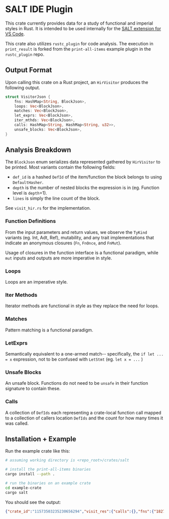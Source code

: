 # SALT IDE Plugin

This crate currently provides data for a study of functional and imperial styles in Rust. It is intended to be used internally for the [SALT extension for VS Code](https://marketplace.visualstudio.com/items?itemName=Kale-Lab.salt).

This crate also utilizes `rustc_plugin` for code analysis. The execution in `print_result` is forked from the `print-all-items` example plugin in the `rustc_plugin` repo.

## Output Format

Upon calling this crate on a Rust project, an `HirVisitor` produces the following output.

```rust
struct VisitorJson {
    fns: HashMap<String, BlockJson>,
    loops: Vec<BlockJson>,
    matches: Vec<BlockJson>,
    let_exprs: Vec<BlockJson>,
    iter_mthds: Vec<BlockJson>,
    calls: HashMap<String, HashMap<String, u32>>,
    unsafe_blocks: Vec<BlockJson>,
}
```

## Analysis Breakdown

The `BlockJson` enum serializes data represented gathered by `HirVisitor` to be printed. Most variants contain the following fields:

- `def_id` is a hashed `DefId` of the item/function the block belongs to using `DefaultHasher`.
- `depth` is the number of nested blocks the expression is in (eg. Function level is `depth`=1).
- `lines` is simply the line count of the block.

See `visit_hir.rs` for the implementation.

### Function Definitions

From the input parameters and return values, we observe the `TyKind` variants (eg. Int, Adt, Ref), mutability, and any trait implementations that indicate an anonymous closures (`Fn`, `FnOnce`, and `FnMut`).

Usage of closures in the function interface is a functional paradigm, while `mut` inputs and outputs are more imperative in style.

### Loops

Loops are an imperative style.

### Iter Methods

Iterator methods are functional in style as they replace the need for loops.

### Matches

Pattern matching is a functional paradigm.

### LetExprs

Semantically equivalent to a one-armed match-- specifically, the `if let ... = x` expression, not to be confused with `LetStmt` (eg. `let x = ...` )

### Unsafe Blocks

An unsafe block. Functions do not need to be `unsafe` in their function signature to contain these.

### Calls

A collection of `DefIds` each representing a crate-local function call mapped to a collection of callers location `DefIds` and the count for how many times it was called.

## Installation + Example

Run the example crate like this:

```bash
# assuming working directory is <repo_root>/crates/salt

# install the print-all-items binaries
cargo install --path . 

# run the binaries on an example crate
cd example-crate
cargo salt
```

You should see the output:

```json
{"crate_id":"11573503235230656294","visit_res":{"calls":{},"fns":{"18270091135093349626":{"Def":{"lines":4,"params":{"closure_traits":[],"ty_kinds":[[true,"Uint"],[false,"Uint"]]},"recursive":false,"ret":{"closure_trait":null,"mutabl":false,"ty_kind":"Uint"},"unsafety":false}}},"iter_mthds":[],"let_exprs":[],"loops":[],"matches":[],"unsafe_blocks":[]}}
```